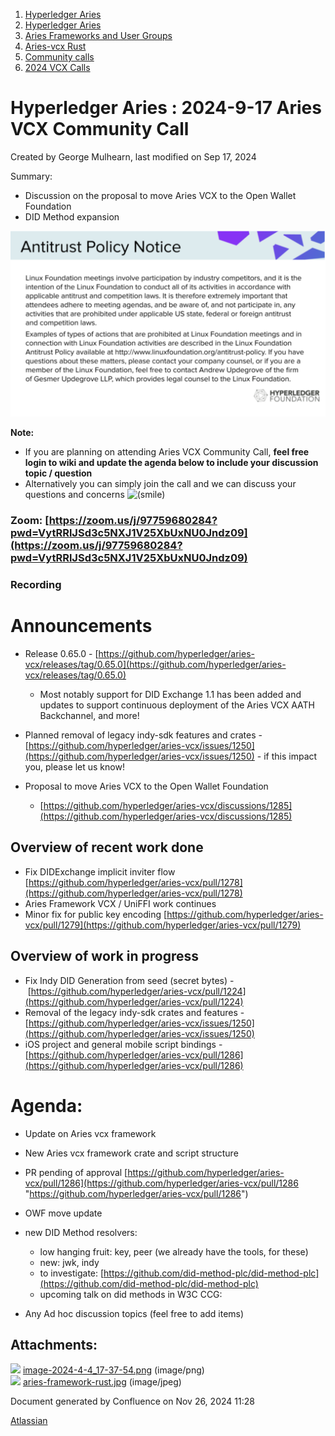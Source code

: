 1. [Hyperledger Aries](index.html)
2. [Hyperledger Aries](Hyperledger-Aries_18481154.html)
3. [Aries Frameworks and User Groups](Aries-Frameworks-and-User-Groups_18481290.html)
4. [Aries-vcx Rust](Aries-vcx-Rust_18499431.html)
5. [Community calls](Community-calls_18499459.html)
6. [2024 VCX Calls](2024-VCX-Calls_18519103.html)

# Hyperledger Aries : 2024-9-17 Aries VCX Community Call

Created by George Mulhearn, last modified on Sep 17, 2024

Summary:

- Discussion on the proposal to move Aries VCX to the Open Wallet Foundation
- DID Method expansion

![](attachments/18511383/18519582.png?height=250)

**Note:**

- If you are planning on attending Aries VCX Community Call, **feel free login to wiki and update the agenda below to include your discussion topic / question**
- Alternatively you can simply join the call and we can discuss your questions and concerns ![(smile)](images/icons/emoticons/smile.png)

### Zoom: [https://zoom.us/j/97759680284?pwd=VytRRlJSd3c5NXJ1V25XbUxNU0Jndz09](https://zoom.us/j/97759680284?pwd=VytRRlJSd3c5NXJ1V25XbUxNU0Jndz09)

### Recording

# Announcements

- Release 0.65.0 - [https://github.com/hyperledger/aries-vcx/releases/tag/0.65.0](https://github.com/hyperledger/aries-vcx/releases/tag/0.65.0)
  
  - Most notably support for DID Exchange 1.1 has been added and updates to support continuous deployment of the Aries VCX AATH Backchannel, and more!
- Planned removal of legacy indy-sdk features and crates - [https://github.com/hyperledger/aries-vcx/issues/1250](https://github.com/hyperledger/aries-vcx/issues/1250) - if this impact you, please let us know!
- Proposal to move Aries VCX to the Open Wallet Foundation
  
  - [https://github.com/hyperledger/aries-vcx/discussions/1285](https://github.com/hyperledger/aries-vcx/discussions/1285)

## Overview of recent work done

- Fix DIDExchange implicit inviter flow [https://github.com/hyperledger/aries-vcx/pull/1278](https://github.com/hyperledger/aries-vcx/pull/1278)
- Aries Framework VCX / UniFFI work continues
- Minor fix for public key encoding [https://github.com/hyperledger/aries-vcx/pull/1279](https://github.com/hyperledger/aries-vcx/pull/1279)

## Overview of work in progress

- Fix Indy DID Generation from seed (secret bytes) - [https://github.com/hyperledger/aries-vcx/pull/1224](https://github.com/hyperledger/aries-vcx/pull/1224)
- Removal of the legacy indy-sdk crates and features - [https://github.com/hyperledger/aries-vcx/issues/1250](https://github.com/hyperledger/aries-vcx/issues/1250)
- iOS project and general mobile script bindings - [https://github.com/hyperledger/aries-vcx/pull/1286](https://github.com/hyperledger/aries-vcx/pull/1286)

# Agenda:

- Update on Aries vcx framework
- New Aries vcx framework crate and script structure
- PR pending of approval [https://github.com/hyperledger/aries-vcx/pull/1286](https://github.com/hyperledger/aries-vcx/pull/1286 "https://github.com/hyperledger/aries-vcx/pull/1286")
- OWF move update
- new DID Method resolvers:
  
  - low hanging fruit: key, peer (we already have the tools, for these)
  - new: jwk, indy
  - to investigate: [https://github.com/did-method-plc/did-method-plc](https://github.com/did-method-plc/did-method-plc)
  - upcoming talk on did methods in W3C CCG:
- Any Ad hoc discussion topics (feel free to add items)

## Attachments:

![](images/icons/bullet_blue.gif) [image-2024-4-4\_17-37-54.png](attachments/18511383/18519582.png) (image/png)  
![](images/icons/bullet_blue.gif) [aries-framework-rust.jpg](attachments/18511383/18519581.jpg) (image/jpeg)

Document generated by Confluence on Nov 26, 2024 11:28

[Atlassian](http://www.atlassian.com/)
